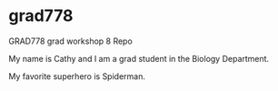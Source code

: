 # grad778
GRAD778 grad workshop 8 Repo

My name is Cathy and I am a grad student in the Biology Department.  

My favorite superhero is Spiderman.
